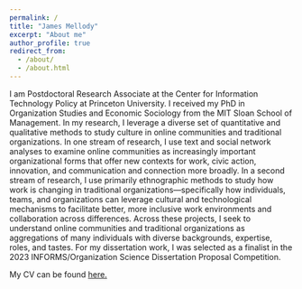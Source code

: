 ```yaml
---
permalink: /
title: "James Mellody"
excerpt: "About me"
author_profile: true
redirect_from: 
  - /about/
  - /about.html
---
```


I am Postdoctoral Research Associate at the Center for Information Technology Policy at Princeton University. I received my PhD in Organization Studies and Economic Sociology from the MIT Sloan School of Management. In my research, I leverage a diverse set of quantitative and qualitative methods to study culture in online communities and traditional organizations. In one stream of research, I use text and social network analyses to examine online communities as increasingly important organizational forms that offer new contexts for work, civic action, innovation, and communication and connection more broadly. In a second stream of research, I use primarily ethnographic methods to study how work is changing in traditional organizations—specifically how individuals, teams, and organizations can leverage cultural and technological mechanisms to facilitate better, more inclusive work environments and collaboration across differences. Across these projects, I seek to understand online communities and traditional organizations as aggregations of many individuals with diverse backgrounds, expertise, roles, and tastes. For my dissertation work, I was selected as a finalist in the 2023 INFORMS/Organization Science Dissertation Proposal Competition.

My CV can be found <a href="files/Mellody_CV_2023.pdf" target="_blank">here.</a>